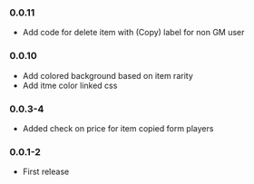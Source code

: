 ### 0.0.11

- Add code for delete item with (Copy) label for non GM user

### 0.0.10

- Add colored background based on item rarity
- Add itme color linked css

### 0.0.3-4

- Added check on price for item copied form players

### 0.0.1-2

- First release
